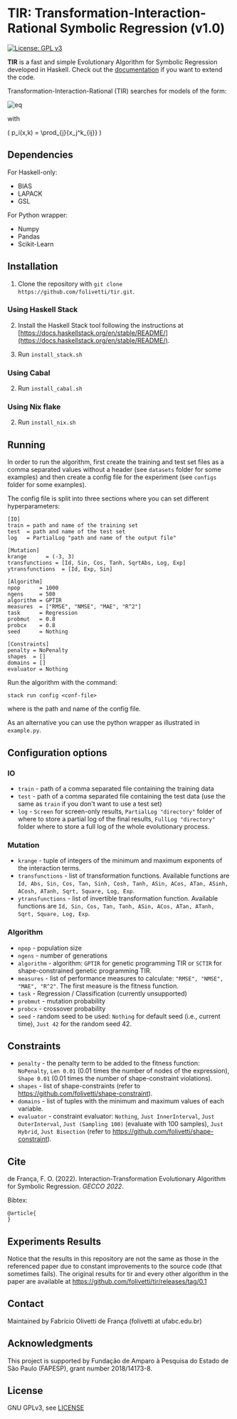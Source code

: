 # TIR: Transformation-Interaction-Rational Symbolic Regression (v1.0)

[![License: GPL v3](https://img.shields.io/badge/License-GPL%20v3-blue.svg)](https://github.com/folivetti/tir/blob/main/LICENSE)

**TIR** is a fast and simple Evolutionary Algorithm for Symbolic Regression developed in Haskell. Check out the [documentation](https://folivetti.github.io/tir/) if you want to extend the code.

Transformation-Interaction-Rational (TIR) searches for models of the form:

![eq](https://latex.codecogs.com/gif.image?\inline&space;\LARGE&space;\dpi{150}\bg{black}f_{TIR}(\mathbf{x,&space;w_p,&space;w_q})&space;=&space;g\left(\frac{p(\mathbf{x,&space;w_p})}{1&space;&plus;&space;q(\mathbf{x,&space;w_q})}\right))

with

\(
p_i(x,k) = \prod_{j}{x_j^k_{ij}}
\)

## Dependencies

For Haskell-only:

- BlAS
- LAPACK
- GSL

For Python wrapper:

- Numpy
- Pandas
- Scikit-Learn

## Installation

1. Clone the repository with `git clone https://github.com/folivetti/tir.git`.

### Using Haskell Stack

2. Install the Haskell Stack tool following the instructions at [https://docs.haskellstack.org/en/stable/README/](https://docs.haskellstack.org/en/stable/README/).

3. Run `install_stack.sh`

### Using Cabal

2. Run `install_cabal.sh`

### Using Nix flake

2. Run `install_nix.sh`

## Running

In order to run the algorithm, first create the training and test set files as a comma separated values without a header (see `datasets` folder for some examples) and then create a config file for the experiment (see `configs` folder for some examples).

The config file is split into three sections where you can set different hyperparameters:

```
[IO]
train = path and name of the training set
test  = path and name of the test set
log   = PartialLog "path and name of the output file"

[Mutation]
krange      = (-3, 3)
transfunctions = [Id, Sin, Cos, Tanh, SqrtAbs, Log, Exp]
ytransfunctions  = [Id, Exp, Sin]

[Algorithm]
npop      = 1000
ngens     = 500
algorithm = GPTIR
measures  = ["RMSE", "NMSE", "MAE", "R^2"]
task      = Regression
probmut   = 0.8
probcx    = 0.8
seed      = Nothing

[Constraints]
penalty = NoPenalty
shapes  = []
domains = []
evaluator = Nothing
```

Run the algorithm with the command:

```
stack run config <conf-file> 
```

where <conf-file> is the path and name of the config file.

As an alternative you can use the python wrapper as illustrated in `example.py`.

## Configuration options

### IO

- `train` - path of a comma separated file containing the training data
- `test` - path of a comma separated file containing the test data (use the same as `train` if you don't want to use a test set)
- `log` - `Screen` for screen-only results, `PartialLog "directory"` folder of where to store a partial log of the final results, `FullLog "directory"` folder where to store a full log of the whole evolutionary process.


### Mutation

- `krange` - tuple of integers of the minimum and maximum exponents of the interaction terms.
- `transfunctions` - list of transformation functions. Available functions are `Id, Abs, Sin, Cos, Tan, Sinh, Cosh, Tanh, ASin, ACos, ATan, ASinh, ACosh, ATanh, Sqrt, Square, Log, Exp`.
- `ytransfunctions` - list of invertible transformation function. Available functions are `Id, Sin, Cos, Tan, Tanh, ASin, ACos, ATan, ATanh, Sqrt, Square, Log, Exp`.

### Algorithm

- `npop` - population size
- `ngens` - number of generations
- `algorithm` - algorithm: `GPTIR` for genetic programming TIR or `SCTIR` for shape-constrained genetic programming TIR.
- `measures`  - list of performance measures to calculate: `"RMSE", "NMSE", "MAE", "R^2"`. The first measure is the fitness function.
- `task` - Regression / Classification (currently unsupported)
- `probmut` - mutation probability
- `probcx` - crossover probability
- `seed` - random seed to be used: `Nothing` for default seed (i.e., current time), `Just 42` for the random seed 42.

## Constraints

- `penalty` - the penalty term to be added to the fitness function: `NoPenalty`, `Len 0.01` (0.01 times the number of nodes of the expression), `Shape 0.01` (0.01 times the number of shape-constraint violations).
- `shapes`  - list of shape-constraints (refer to https://github.com/folivetti/shape-constraint).
- `domains` - list of tuples with the minimum and maximum values of each variable.
- `evaluator` - constraint evaluator: `Nothing`, `Just InnerInterval`, `Just OuterInterval`, `Just (Sampling 100)` (evaluate with 100 samples), `Just Hybrid`, `Just Bisection` (refer to https://github.com/folivetti/shape-constraint).

## Cite

de França, F. O. (2022). Interaction-Transformation Evolutionary Algorithm for Symbolic Regression. *GECCO 2022*.

Bibtex:

    @article{
    }

    
## Experiments Results

Notice that the results in this repository are not the same as those in the referenced paper due to constant improvements to the source code (that sometimes fails). The original results for tir and every other algorithm in the paper are available at https://github.com/folivetti/tir/releases/tag/0.1
    
## Contact

Maintained by Fabrício Olivetti de França (folivetti at ufabc.edu.br)

## Acknowledgments

This project is supported by Fundação de Amparo à Pesquisa do Estado de São Paulo (FAPESP), grant number 2018/14173-8.

## License

GNU GPLv3, see [LICENSE](LICENSE)
